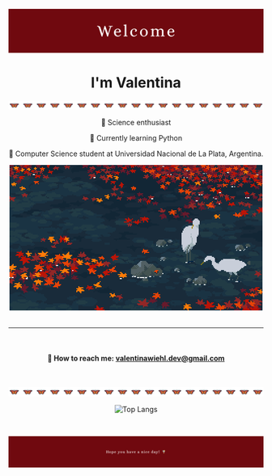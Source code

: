 ![Welcome!](Welcome.png)
<h1 align="center"> I'm Valentina</h1> 

![mariposas](mariposas.png)

<div align="center">
  <p>🔬 Science enthusiast</p>
  <p>🌱 Currently learning Python</p>
  <p>🍄 Computer Science student at Universidad Nacional de La Plata, Argentina.</p>

  ![@valenwiehl #30NitesOfCode](gif)
  </br> </br>
</div>

<div align="center">
  
  *** 
  </br>

  #### 📩 <b>How to reach me:</b>  [valentinawiehl.dev@gmail.com](mailto:valentinawiehl.dev@gmail.com) 
  </br>
  
</div> 

![mariposas](mariposas.png)

<div align="center">
  
  ![Top Langs](https://github-readme-stats.vercel.app/api/top-langs/?username=wiehl-valentina&layout=compact&card_width=800&title_color=9F0D16&bg_color=0000&hide_border=true&text_color=FFFF)
  
</div> </br>

![Hope you have a nice day](footer.png)


